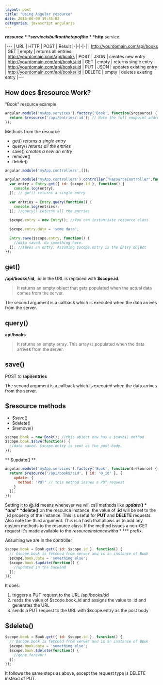 ```yaml
---
layout: post
title: "Using Angular resource"
date: 2015-06-09 19:45:02
categories: javascript angularjs
---
```


**$resource** service is built on the top of the **$http** service.

|---
| URL | HTTP  | POST | Result
|-|-|-|-|
| http://yourdomain.com/api/books      | GET    | empty | returns all entries    
| http://yourdomain.com/api/books      | POST   | JSON  | creates new entry      
| http://yourdomain.com/api/books/:id  | GET    | empty | returns single entry   
| http://yourdomain.com/api/books/:id  | PUT    | JSON  | updates existing entry 
| http://yourdomain.com/api/books/:id  | DELETE | empty | deletes existing entry 
|---

## How does $resource Work?

"Book" resource example

```javascript
angular.module('myApp.services').factory('Book', function($resource) {
  return $resource('/api/entries/:id'); // Note the full endpoint address
});
```

Methods from the resource

* get() *returns a single entry*
* query() *returns all the entries*
* save() *creates a new an entry*
* remove()
* delete()

```javascript
angular.module('myApp.controllers',[]);
 
angular.module('myApp.controllers').controller('ResourceController',function($scope, Entry) {
  var entry = Entry.get({ id: $scope.id }, function() {
    console.log(entry);
  }); // get() returns a single entry
 
  var entries = Entry.query(function() {
    console.log(entries);
  }); //query() returns all the entries
 
  $scope.entry = new Entry(); //You can instantiate resource class
 
  $scope.entry.data = 'some data';
 
  Entry.save($scope.entry, function() {
    //data saved. do something here.
  }); //saves an entry. Assuming $scope.entry is the Entry object  
});
```

## get()

**/api/books/:id**, :id in the URL is replaced with **$scope.id**.

> It returns an empty object that gets populated when the actual data comes from the server.

The second argument is a callback which is executed when the data arrives from the server.

## query()

**api/books**

> It returns an empty array. This array is populated when the data arrives from the server.

## save()

POST to **/api/entries**

The second argument is a callback which is executed when the data arrives from the server.

## $resource methods

* $save()
* $delete()
* $remove()

```javascript
$scope.book = new Book(); //this object now has a $save() method
$scope.book.$save(function() {
  //data saved. $scope.entry is sent as the post body.
});
```

** $update() **
```javascript
angular.module('myApp.services').factory('Book', function($resource) {
  return $resource('/api/books/:id', { id: '@_id' }, {
    update: {
      method: 'PUT' // this method issues a PUT request
    }
  });
});
```

Setting it to **@_id** means whenever we will call methods like **$update()** and **$delete()** on the resource instance, the value of **:id** will be set to the _id property of the instance. This is useful for **PUT** and **DELETE** requests. Also note the third argument. This is a hash that allows us to add any custom methods to the resource class. If the method issues a non-GET request it's made available to the $resource instance with a **$** prefix.

Assuming we are in the controller

```javascript
$scope.book = Book.get({ id: $scope.id }, function() {
  // $scope.book is fetched from server and is an instance of Book
  $scope.book.data = 'something else';
  $scope.book.$update(function() {
    //updated in the backend
  });
});
```

It does:

1. triggers a PUT request to the URL /api/books/:id
2. reads the value of $scope.book_id and assigns the value to :id and generates the URL
3. sends a PUT request to the URL with $scope.entry as the post body

## $delete()

```javascript
$scope.book = Book.get({ id: $scope.id }, function() {
  // $scope.book is fetched from server and is an instance of Book
  $scope.book.data = 'something else';
  $scope.book.$delete(function() {
    //gone forever!
  });
});
```

It follows the same steps as above, except the request type is DELETE instead of PUT.